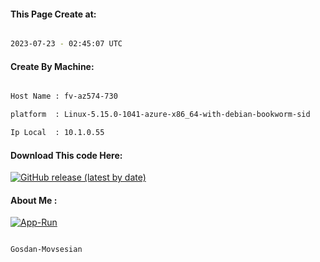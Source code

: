 
   
#### This Page Create at:

```bash

2023-07-23 - 02:45:07 UTC

```

#### Create By Machine:

```bash

Host Name : fv-az574-730

platform  : Linux-5.15.0-1041-azure-x86_64-with-debian-bookworm-sid

Ip Local  : 10.1.0.55

```
#### Download This code Here:

[![GitHub release (latest by date)](https://img.shields.io/github/v/release/Gosdan-Movsesian/Gosdan?style=for-the-badge&label=Download)](https://github.com/Gosdan-Movsesian/Gosdan/releases) 

</p> 

#### About Me :

[![App-Run](https://github.com/Gosdan-Movsesian/Gosdan/actions/workflows/App-Run.yml/badge.svg)](https://github.com/Gosdan-Movsesian/Gosdan/actions/workflows/App-Run.yml)

```bash

Gosdan-Movsesian

```


